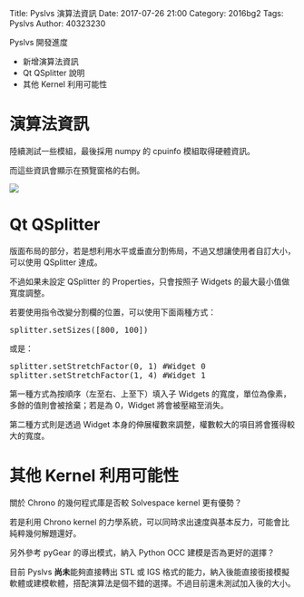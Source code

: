 Title: Pyslvs 演算法資訊
Date: 2017-07-26 21:00
Category: 2016bg2
Tags: Pyslvs
Author: 40323230

Pyslvs 開發進度

+ 新增演算法資訊
+ Qt QSplitter 說明
+ 其他 Kernel 利用可能性

<!-- PELICAN_END_SUMMARY -->

演算法資訊
===

陸續測試一些模組，最後採用 numpy 的 cpuinfo 模組取得硬體資訊。

而這些資訊會顯示在預覽窗格的右側。

![](https://raw.githubusercontent.com/coursemdetw/project_site_files/gh-pages/files/pyslvs/17_07_26.png)

Qt QSplitter
===

版面布局的部分，若是想利用水平或垂直分割佈局，不過又想讓使用者自訂大小，可以使用 QSplitter 達成。

不過如果未設定 QSplitter 的 Properties，只會按照子 Widgets 的最大最小值做寬度調整。

若要使用指令改變分割欄的位置，可以使用下面兩種方式：

<pre class="brush: python">
splitter.setSizes([800, 100])
</pre>

或是：

<pre class="brush: python">
splitter.setStretchFactor(0, 1) #Widget 0
splitter.setStretchFactor(1, 4) #Widget 1
</pre>

第一種方式為按順序（左至右、上至下）填入子 Widgets 的寬度，單位為像素，多餘的值則會被捨棄；若是為 0，Widget 將會被壓縮至消失。

第二種方式則是透過 Widget 本身的伸展權數來調整，權數較大的項目將會獲得較大的寬度。

其他 Kernel 利用可能性
===

關於 Chrono 的幾何程式庫是否較 Solvespace kernel 更有優勢？

若是利用 Chrono kernel 的力學系統，可以同時求出速度與基本反力，可能會比純粹幾何解題還好。

另外參考 pyGear 的導出模式，納入 Python OCC 建模是否為更好的選擇？

目前 Pyslvs **尚未**能夠直接轉出 STL 或 IGS 格式的能力，納入後能直接銜接模擬軟體或建模軟體，搭配演算法是個不錯的選擇。不過目前還未測試加入後的大小。